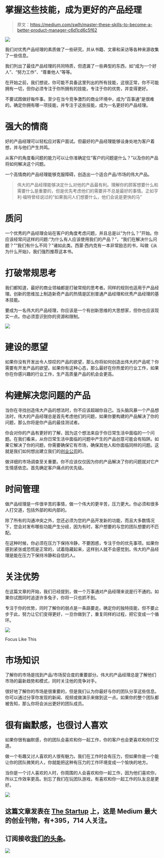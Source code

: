 # 掌握这些技能，成为更好的产品经理

> 原文：<https://medium.com/swlh/master-these-skills-to-become-a-better-product-manager-c6d1cd6c5f62>

![](img/8ccb0979efd929c47c55061ead78091b.png)

我们对优秀产品经理的素质做了一些研究，并从书籍、文章和采访等各种来源收集了一些信息。

我们列出了最佳产品经理的共同特质，但遗漏了一些典型的东西，如“成为一个好人”、“努力工作”、“尊重他人”等等。

在开始之前，我们想说，你可能不具备这里列出的所有技能，这很正常，你不可能拥有一切，但你必须专注于你所拥有的技能，专注于你的优势，并变得更好。

不要试图做好每件事。至少在当今竞争激烈的商业环境中，成为“百事通”是很难的。确定你拥有哪一项技能，并专注于这些技能，成为一名更好的产品经理。

# 强大的情商

好的产品经理可以轻松应对客户面试。但最好的产品经理能够设身处地为客户着想，并与他们产生共鸣。

从客户的角度看问题的能力可以让你准确定位“客户的问题是什么？”以及你的产品将如何解决这个问题。

一个高情商的产品经理能够克服障碍，创造出一个适合产品/市场的伟大产品。

> 伟大的产品经理能够决定什么对他的产品最有利。理解你的顾客想要什么和需要什么是重要的，但是优先考虑他们的需要并不总是最好的事情。正如亨利·福特曾经说过的“如果我问人们想要什么，他们会说是更快的马”

# 质问

一个优秀的产品经理会站在客户的角度考虑问题，并且总是以“为什么？”开始。你应该经常问这样的问题:“为什么有人应该使用我们的产品？”，“我们在解决什么问题？”“我们有什么不同？”诸如此类。西蒙·西内克有一本非常励志的书，叫做《从为什么开始》，我们强烈推荐这本书。

# 打破常规思考

我们都知道，最好的商业领袖都是打破常规的思考者。同样的规则也适用于产品经理。创新的思维加上制造新奇产品的热情是区别普通产品经理和优秀产品经理的基本技能。

要成为一名伟大的产品经理，你应该是一个有创新思维的大思想家，但你也应该现实一点。你必须意识到你的资源和限制。

![](img/7638d849a7886232f968040350e04641.png)

# 建设的愿望

如果你没有开发出令人惊叹的产品的欲望，那么你将如何创造出伟大的产品呢？你需要有开发产品的欲望。如果你有这种心态，那么最好在你热爱的行业工作，如果你在你感兴趣的行业工作，生产高质量产品的机会会更高。

# 构建解决您问题的产品

当你在寻找创造伟大产品的想法时，你不应该超越你自己。当头脑风暴一个产品想法时，伟大的产品经理总是首先考虑他们的问题，如果你要构建的产品解决了你的问题，那么你将是你产品的最佳测试者。

你会对你的产品有更好的了解，因为这个想法来自于你日常生活中面临的一个问题。在我们看来，从你日常生活中面临的问题中产生的产品创意可能会有陷阱。如果它解决了你的问题，你需要确保它有市场，确保其他人和你面临同样的问题。这就是我们如何想出建立我们的[创业公司](http://userguiding.com)的。

做详细的市场调查至关重要。你不应该仅仅因为你的产品解决了你的问题就对它产生情感依恋。首先确定客户痛点的优先级。

# 时间管理

做产品经理是一件很辛苦的事情，做一个伟大的更辛苦，压力更大。你必须和很多人打交道，包括外部的和内部的。

除了所有的沟通冲突之外，您还必须为您的产品开发新的功能，而且大多数情况下，您会对发布哪些功能产生分歧，因为有时，客户想要的与您的团队想要的不匹配。

在这种时候，你必须在压力下保持冷静，不要困惑，专注于你的优先事项。如果你感到紧张或恐慌是正常的，试着隐藏起来，这样别人就不会感觉到。伟大的产品经理是能在压力下保持冷静和自信的人。

# 关注优势

在这篇文章的开始，我们已经提到，做一个万事通对产品经理来说是行不通的。如果你试图同时追逐许多兔子，你将一只也抓不到。

专注于你的优势，同时了解你的弱点是一条路要走。确定你的独特技能，但不要止步于此，努力让它们变得更好，一旦你做到了，重复同样的过程，把它变成一个循环。

![](img/56437218df79643d4144c515f6cf2bae.png)

Focus Like This

# 市场知识

了解你的市场是找到产品/市场契合度的重要部分。伟大的产品经理总是了解他们市场的最新趋势和模式，同时关注他的竞争对手。

很好地了解你的市场是很重要的，但是我们认为你最好与你的团队分享这些信息。你可以通过分享你发现的新闻、视频或做演示来做到这一点。如果你的整个团队都被告知，那么你将会派出更好的团队成员。

# 很有幽默感，也很讨人喜欢

如果你很有幽默感，你的团队会喜欢和你一起工作，你的客户也会更喜欢和你打交道。

做一个有趣又讨人喜欢的人很有魅力。我们在工作时会有压力，但如果你是一个能让你的团队微笑的人，你就能把这种有压力的工作环境变成一个愉快的地方。

当你是一个讨人喜欢的人时，你周围的人会喜欢和你一起工作，因为他们喜欢你，所以工作效率更高。别忘了我们在玩团队游戏，有喜欢和你一起工作的队友总是更好。

[![](img/308a8d84fb9b2fab43d66c117fcc4bb4.png)](https://medium.com/swlh)

## 这篇文章发表在 [The Startup](https://medium.com/swlh) 上，这是 Medium 最大的创业刊物，有+395，714 人关注。

## 订阅接收[我们的头条](http://growthsupply.com/the-startup-newsletter/)。

[![](img/b0164736ea17a63403e660de5dedf91a.png)](https://medium.com/swlh)